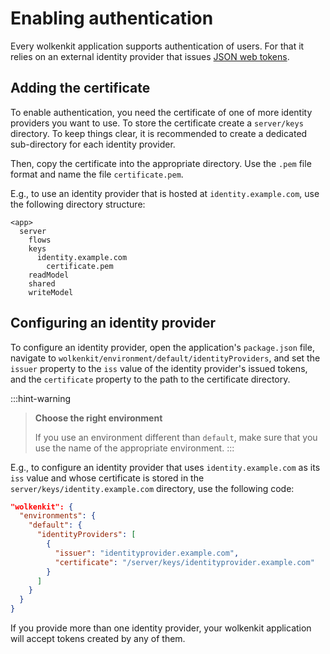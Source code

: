 # Enabling authentication

Every wolkenkit application supports authentication of users. For that it relies on an external identity provider that issues [JSON web tokens](https://jwt.io/).

## Adding the certificate

To enable authentication, you need the certificate of one of more identity providers you want to use. To store the certificate create a `server/keys` directory. To keep things clear, it is recommended to create a dedicated sub-directory for each identity provider.

Then, copy the certificate into the appropriate directory. Use the `.pem` file format and name the file `certificate.pem`.

E.g., to use an identity provider that is hosted at `identity.example.com`, use the following directory structure:

```
<app>
  server
    flows
    keys
      identity.example.com
        certificate.pem
    readModel
    shared
    writeModel
```

## Configuring an identity provider

To configure an identity provider, open the application's `package.json` file, navigate to `wolkenkit/environment/default/identityProviders`, and set the `issuer` property to the `iss` value of the identity provider's issued tokens, and the `certificate` property to the path to the certificate directory.

:::hint-warning
> **Choose the right environment**
>
> If you use an environment different than `default`, make sure that you use the name of the appropriate environment.
:::

E.g., to configure an identity provider that uses `identity.example.com` as its `iss` value and whose certificate is stored in the `server/keys/identity.example.com` directory, use the following code:

```json
"wolkenkit": {
  "environments": {
    "default": {
      "identityProviders": [
        {
          "issuer": "identityprovider.example.com",
          "certificate": "/server/keys/identityprovider.example.com"
        }
      ]
    }    
  }
}
```

If you provide more than one identity provider, your wolkenkit application will accept tokens created by any of them.
